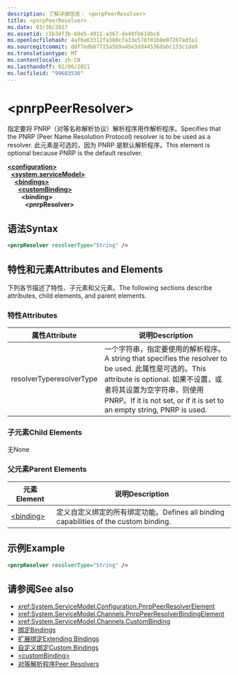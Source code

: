 ```yaml
---
description: 了解详细信息： <pnrpPeerResolver>
title: <pnrpPeerResolver>
ms.date: 03/30/2017
ms.assetid: c1b34f3b-68e5-4911-a367-de49fb61dbc6
ms.openlocfilehash: 4af6a63312fa300cfa33e578f01b8e07267ad3a1
ms.sourcegitcommit: ddf7edb67715a5b9a45e3dd44536dabc153c1de0
ms.translationtype: MT
ms.contentlocale: zh-CN
ms.lasthandoff: 02/06/2021
ms.locfileid: "99683536"
---
```

# \<pnrpPeerResolver>

<span data-ttu-id="91766-102">指定要将 PNRP（对等名称解析协议）解析程序用作解析程序。</span><span class="sxs-lookup"><span data-stu-id="91766-102">Specifies that the PNRP (Peer Name Resolution Protocol) resolver is to be used as a resolver.</span></span> <span data-ttu-id="91766-103">此元素是可选的，因为 PNRP 是默认解析程序。</span><span class="sxs-lookup"><span data-stu-id="91766-103">This element is optional because PNRP is the default resolver.</span></span>  
  
[**\<configuration>**](../configuration-element.md)\
&nbsp;&nbsp;[**\<system.serviceModel>**](system-servicemodel.md)\
&nbsp;&nbsp;&nbsp;&nbsp;[**\<bindings>**](bindings.md)\
&nbsp;&nbsp;&nbsp;&nbsp;&nbsp;&nbsp;[**\<customBinding>**](custombinding.md)\
&nbsp;&nbsp;&nbsp;&nbsp;&nbsp;&nbsp;&nbsp;&nbsp;**\<binding>**\
&nbsp;&nbsp;&nbsp;&nbsp;&nbsp;&nbsp;&nbsp;&nbsp;&nbsp;&nbsp;**\<pnrpResolver>**  
  
## <a name="syntax"></a><span data-ttu-id="91766-104">语法</span><span class="sxs-lookup"><span data-stu-id="91766-104">Syntax</span></span>  
  
```xml  
<pnrpResolver resolverType="String" />
```  
  
## <a name="attributes-and-elements"></a><span data-ttu-id="91766-105">特性和元素</span><span class="sxs-lookup"><span data-stu-id="91766-105">Attributes and Elements</span></span>  

 <span data-ttu-id="91766-106">下列各节描述了特性、子元素和父元素。</span><span class="sxs-lookup"><span data-stu-id="91766-106">The following sections describe attributes, child elements, and parent elements.</span></span>  
  
### <a name="attributes"></a><span data-ttu-id="91766-107">特性</span><span class="sxs-lookup"><span data-stu-id="91766-107">Attributes</span></span>  
  
|<span data-ttu-id="91766-108">属性</span><span class="sxs-lookup"><span data-stu-id="91766-108">Attribute</span></span>|<span data-ttu-id="91766-109">说明</span><span class="sxs-lookup"><span data-stu-id="91766-109">Description</span></span>|  
|---------------|-----------------|  
|<span data-ttu-id="91766-110">resolverType</span><span class="sxs-lookup"><span data-stu-id="91766-110">resolverType</span></span>|<span data-ttu-id="91766-111">一个字符串，指定要使用的解析程序。</span><span class="sxs-lookup"><span data-stu-id="91766-111">A string that specifies the resolver to be used.</span></span> <span data-ttu-id="91766-112">此属性是可选的。</span><span class="sxs-lookup"><span data-stu-id="91766-112">This attribute is optional.</span></span> <span data-ttu-id="91766-113">如果不设置，或者将其设置为空字符串，则使用 PNRP。</span><span class="sxs-lookup"><span data-stu-id="91766-113">If it is not set, or if it is set to an empty string, PNRP is used.</span></span>|  
  
### <a name="child-elements"></a><span data-ttu-id="91766-114">子元素</span><span class="sxs-lookup"><span data-stu-id="91766-114">Child Elements</span></span>  

 <span data-ttu-id="91766-115">无</span><span class="sxs-lookup"><span data-stu-id="91766-115">None</span></span>  
  
### <a name="parent-elements"></a><span data-ttu-id="91766-116">父元素</span><span class="sxs-lookup"><span data-stu-id="91766-116">Parent Elements</span></span>  
  
|<span data-ttu-id="91766-117">元素</span><span class="sxs-lookup"><span data-stu-id="91766-117">Element</span></span>|<span data-ttu-id="91766-118">说明</span><span class="sxs-lookup"><span data-stu-id="91766-118">Description</span></span>|  
|-------------|-----------------|  
|[\<binding>](bindings.md)|<span data-ttu-id="91766-119">定义自定义绑定的所有绑定功能。</span><span class="sxs-lookup"><span data-stu-id="91766-119">Defines all binding capabilities of the custom binding.</span></span>|  
  
## <a name="example"></a><span data-ttu-id="91766-120">示例</span><span class="sxs-lookup"><span data-stu-id="91766-120">Example</span></span>  
  
```xml  
<pnrpResolver resolverType="String" />
```  
  
## <a name="see-also"></a><span data-ttu-id="91766-121">请参阅</span><span class="sxs-lookup"><span data-stu-id="91766-121">See also</span></span>

- <xref:System.ServiceModel.Configuration.PnrpPeerResolverElement>
- <xref:System.ServiceModel.Channels.PnrpPeerResolverBindingElement>
- <xref:System.ServiceModel.Channels.CustomBinding>
- [<span data-ttu-id="91766-122">绑定</span><span class="sxs-lookup"><span data-stu-id="91766-122">Bindings</span></span>](../../../wcf/bindings.md)
- [<span data-ttu-id="91766-123">扩展绑定</span><span class="sxs-lookup"><span data-stu-id="91766-123">Extending Bindings</span></span>](../../../wcf/extending/extending-bindings.md)
- [<span data-ttu-id="91766-124">自定义绑定</span><span class="sxs-lookup"><span data-stu-id="91766-124">Custom Bindings</span></span>](../../../wcf/extending/custom-bindings.md)
- [\<customBinding>](custombinding.md)
- [<span data-ttu-id="91766-125">对等解析程序</span><span class="sxs-lookup"><span data-stu-id="91766-125">Peer Resolvers</span></span>](../../../wcf/feature-details/peer-resolvers.md)
